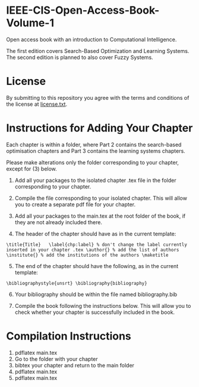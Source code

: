 # IEEE-CIS-Open-Access-Book-Volume-1
Open access book with an introduction to Computational Intelligence.

The first edition covers Search-Based Optimization and Learning Systems. The second edition is planned to also cover Fuzzy Systems.

# License

By submitting to this repository you agree with the terms and conditions of the license at [license.txt](license.txt).

# Instructions for Adding Your Chapter

Each chapter is within a folder, where Part 2 contains the search-based optimisation chapters and Part 3 contains the learning systems chapters.

Please make alterations only the folder corresponding to your chapter, except for (3) below.


1. Add all your packages to the isolated chapter .tex file in the folder corresponding to your chapter.

2. Compile the file corresponding to your isolated chapter. This will allow you to create a separate pdf file for your chapter.

3. Add all your packages to the main.tex at the root folder of the book, if they are not already included there.


4. The header of the chapter should have as in the current template:

`\title{Title}  
\label{chp:label} % don't change the label currently inserted in your chapter .tex
\author{} % add the list of authors
\institute{} % add the institutions of the authors
\maketitle`

5. The end of the chapter should have the following, as in the current template:

`\bibliographystyle{unsrt}
\bibliography{bibliography}`

6. Your bibliography should be within the file named bibliography.bib

7. Compile the book following the instructions below. This will allow you to check whether your chapter is successfully included in the book.

# Compilation Instructions

1. pdflatex main.tex
2. Go to the folder with your chapter
3. bibtex your chapter and return to the main folder
4. pdflatex main.tex
5. pdflatex main.tex

